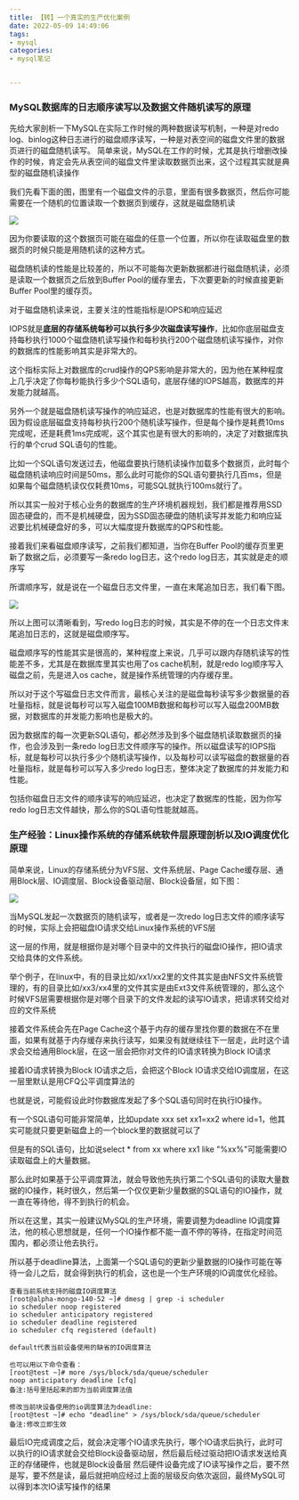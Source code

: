 ```yaml
---
title: 【转】一个真实的生产优化案例
date: 2022-05-09 14:49:06
tags: 
- mysql
categories:
- mysql笔记


---
```

### MySQL数据库的日志顺序读写以及数据文件随机读写的原理
先给大家剖析一下MySQL在实际工作时候的两种数据读写机制，一种是对redo log、binlog这种日志进行的磁盘顺序读写，一种是对表空间的磁盘文件里的数据页进行的磁盘随机读写。
简单来说，MySQL在工作的时候，尤其是执行增删改操作的时候，肯定会先从表空间的磁盘文件里读取数据页出来，这个过程其实就是典型的磁盘随机读操作
<!--more-->
我们先看下面的图，图里有一个磁盘文件的示意，里面有很多数据页，然后你可能需要在一个随机的位置读取一个数据页到缓存，这就是磁盘随机读

![](https://cdn.jsdelivr.net/gh/sxz799/tuchuang-blog/img/202205/202205091457516.png)

因为你要读取的这个数据页可能在磁盘的任意一个位置，所以你在读取磁盘里的数据页的时候只能是用随机读的这种方式。

磁盘随机读的性能是比较差的，所以不可能每次更新数据都进行磁盘随机读，必须是读取一个数据页之后放到Buffer Pool的缓存里去，下次要更新的时候直接更新Buffer Pool里的缓存页。

对于磁盘随机读来说，主要关注的性能指标是IOPS和响应延迟

IOPS就是**底层的存储系统每秒可以执行多少次磁盘读写操作**，比如你底层磁盘支持每秒执行1000个磁盘随机读写操作和每秒执行200个磁盘随机读写操作，对你的数据库的性能影响其实是非常大的。

这个指标实际上对数据库的crud操作的QPS影响是非常大的，因为他在某种程度上几乎决定了你每秒能执行多少个SQL语句，底层存储的IOPS越高，数据库的并发能力就越高。

另外一个就是磁盘随机读写操作的响应延迟，也是对数据库的性能有很大的影响。因为假设底层磁盘支持每秒执行200个随机读写操作，但是每个操作是耗费10ms完成呢，还是耗费1ms完成呢，这个其实也是有很大的影响的，决定了对数据库执行的单个crud SQL语句的性能。

比如一个SQL语句发送过去，他磁盘要执行随机读操作加载多个数据页，此时每个磁盘随机读响应时间是50ms，那么此时可能你的SQL语句要执行几百ms，但是如果每个磁盘随机读仅仅耗费10ms，可能SQL就执行100ms就行了。

所以其实一般对于核心业务的数据库的生产环境机器规划，我们都是推荐用SSD固态硬盘的，而不是机械硬盘，因为SSD固态硬盘的随机读写并发能力和响应延迟要比机械硬盘好的多，可以大幅度提升数据库的QPS和性能。


接着我们来看磁盘顺序读写，之前我们都知道，当你在Buffer Pool的缓存页里更新了数据之后，必须要写一条redo log日志，这个redo log日志，其实就是走的顺序写

所谓顺序写，就是说在一个磁盘日志文件里，一直在末尾追加日志，我们看下图。

![](https://cdn.jsdelivr.net/gh/sxz799/tuchuang-blog/img/202205/202205091457258.png)

所以上图可以清晰看到，写redo log日志的时候，其实是不停的在一个日志文件末尾追加日志的，这就是磁盘顺序写。

磁盘顺序写的性能其实是很高的，某种程度上来说，几乎可以跟内存随机读写的性能差不多，尤其是在数据库里其实也用了os cache机制，就是redo log顺序写入磁盘之前，先是进入os cache，就是操作系统管理的内存缓存里。

所以对于这个写磁盘日志文件而言，最核心关注的是磁盘每秒读写多少数据量的吞吐量指标，就是说每秒可以写入磁盘100MB数据和每秒可以写入磁盘200MB数据，对数据库的并发能力影响也是极大的。

因为数据库的每一次更新SQL语句，都必然涉及到多个磁盘随机读取数据页的操作，也会涉及到一条redo log日志文件顺序写的操作。所以磁盘读写的IOPS指标，就是每秒可以执行多少个随机读写操作，以及每秒可以读写磁盘的数据量的吞吐量指标，就是每秒可以写入多少redo log日志，整体决定了数据库的并发能力和性能。

包括你磁盘日志文件的顺序读写的响应延迟，也决定了数据库的性能，因为你写redo log日志文件越快，那么你的SQL语句性能就越高。

### 生产经验：Linux操作系统的存储系统软件层原理剖析以及IO调度优化原理


简单来说，Linux的存储系统分为VFS层、文件系统层、Page Cache缓存层、通用Block层、IO调度层、Block设备驱动层、Block设备层，如下图：

![](https://cdn.jsdelivr.net/gh/sxz799/tuchuang-blog/img/202205/202205091500169.png)

当MySQL发起一次数据页的随机读写，或者是一次redo log日志文件的顺序读写的时候，实际上会把磁盘IO请求交给Linux操作系统的VFS层

这一层的作用，就是根据你是对哪个目录中的文件执行的磁盘IO操作，把IO请求交给具体的文件系统。


举个例子，在linux中，有的目录比如/xx1/xx2里的文件其实是由NFS文件系统管理的，有的目录比如/xx3/xx4里的文件其实是由Ext3文件系统管理的，那么这个时候VFS层需要根据你是对哪个目录下的文件发起的读写IO请求，把请求转交给对应的文件系统

接着文件系统会先在Page Cache这个基于内存的缓存里找你要的数据在不在里面，如果有就基于内存缓存来执行读写，如果没有就继续往下一层走，此时这个请求会交给通用Block层，在这一层会把你对文件的IO请求转换为Block IO请求

接着IO请求转换为Block IO请求之后，会把这个Block IO请求交给IO调度层，在这一层里默认是用CFQ公平调度算法的

也就是说，可能假设此时你数据库发起了多个SQL语句同时在执行IO操作。

有一个SQL语句可能非常简单，比如update xxx set xx1=xx2 where id=1，他其实可能就只要更新磁盘上的一个block里的数据就可以了

但是有的SQL语句，比如说select * from xx where xx1 like "%xx%"可能需要IO读取磁盘上的大量数据。

那么此时如果基于公平调度算法，就会导致他先执行第二个SQL语句的读取大量数据的IO操作，耗时很久，然后第一个仅仅更新少量数据的SQL语句的IO操作，就一直在等待他，得不到执行的机会。

所以在这里，其实一般建议MySQL的生产环境，需要调整为deadline IO调度算法，他的核心思想就是，任何一个IO操作都不能一直不停的等待，在指定时间范围内，都必须让他去执行。

所以基于deadline算法，上面第一个SQL语句的更新少量数据的IO操作可能在等待一会儿之后，就会得到执行的机会，这也是一个生产环境的IO调度优化经验。

```
查看当前系统支持的磁盘IO调度算法
[root@alpha-mongo-140-52 ~]# dmesg | grep -i scheduler
io scheduler noop registered
io scheduler anticipatory registered
io scheduler deadline registered
io scheduler cfq registered (default)

default代表当前设备使用的缺省的IO调度算法

也可以用以下命令查看：
[root@test ~]# more /sys/block/sda/queue/scheduler
noop anticipatory deadline [cfq] 
备注:括号里括起来的即为当前调度算法值

修改当前块设备使用的io调度算法为deadline:
[root@test ~]# echo "deadline" > /sys/block/sda/queue/scheduler
备注:修改立即生效
```

最后IO完成调度之后，就会决定哪个IO请求先执行，哪个IO请求后执行，此时可以执行的IO请求就会交给Block设备驱动层，然后最后经过驱动把IO请求发送给真正的存储硬件，也就是Block设备层
然后硬件设备完成了IO读写操作之后，要不然是写，要不然是读，最后就把响应经过上面的层级反向依次返回，最终MySQL可以得到本次IO读写操作的结果

